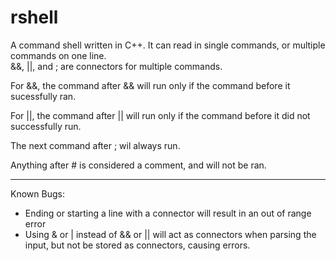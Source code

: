 # rshell

A command shell written in C++. It can read in single commands, or multiple commands on one line.  
&&, ||, and ; are connectors for multiple commands.

For &&, the command after && will run only if the command before it sucessfully ran.

For ||, the command after || will run only if the command before it did not successfully run.

The next command after ; wil always run.

Anything after # is considered a comment, and will not be ran.

---

Known Bugs:

  * Ending or starting a line with a connector will result in an out of range error
  * Using & or | instead of && or || will act as connectors when parsing the input, but not be stored as connectors, causing errors.
